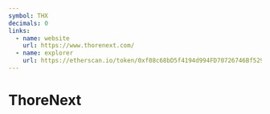 ```yaml
---
symbol: THX
decimals: 0
links:
  - name: website
    url: https://www.thorenext.com/
  - name: explorer
    url: https://etherscan.io/token/0xf08c68bD5f4194d994FD70726746Bf529eE5a617
---
```


# ThoreNext
